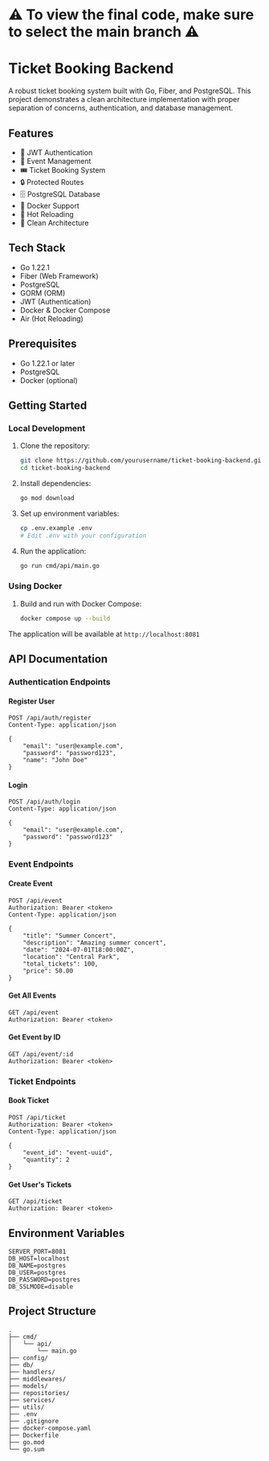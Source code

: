 # ⚠️ To view the final code, make sure to select the main branch ⚠️

# Ticket Booking Backend

A robust ticket booking system built with Go, Fiber, and PostgreSQL. This project demonstrates a clean architecture implementation with proper separation of concerns, authentication, and database management.

## Features

- 🔐 JWT Authentication
- 🎫 Event Management
- 🎟️ Ticket Booking System
- 🔒 Protected Routes
- 🗄️ PostgreSQL Database
- 🐳 Docker Support
- 🔄 Hot Reloading
- 📝 Clean Architecture

## Tech Stack

- Go 1.22.1
- Fiber (Web Framework)
- PostgreSQL
- GORM (ORM)
- JWT (Authentication)
- Docker & Docker Compose
- Air (Hot Reloading)

## Prerequisites

- Go 1.22.1 or later
- PostgreSQL
- Docker (optional)

## Getting Started

### Local Development

1. Clone the repository:
   ```bash
   git clone https://github.com/yourusername/ticket-booking-backend.git
   cd ticket-booking-backend
   ```

2. Install dependencies:
   ```bash
   go mod download
   ```

3. Set up environment variables:
   ```bash
   cp .env.example .env
   # Edit .env with your configuration
   ```

4. Run the application:
   ```bash
   go run cmd/api/main.go
   ```

### Using Docker

1. Build and run with Docker Compose:
   ```bash
   docker compose up --build
   ```

The application will be available at `http://localhost:8081`

## API Documentation

### Authentication Endpoints

#### Register User
```http
POST /api/auth/register
Content-Type: application/json

{
    "email": "user@example.com",
    "password": "password123",
    "name": "John Doe"
}
```

#### Login
```http
POST /api/auth/login
Content-Type: application/json

{
    "email": "user@example.com",
    "password": "password123"
}
```

### Event Endpoints

#### Create Event
```http
POST /api/event
Authorization: Bearer <token>
Content-Type: application/json

{
    "title": "Summer Concert",
    "description": "Amazing summer concert",
    "date": "2024-07-01T18:00:00Z",
    "location": "Central Park",
    "total_tickets": 100,
    "price": 50.00
}
```

#### Get All Events
```http
GET /api/event
Authorization: Bearer <token>
```

#### Get Event by ID
```http
GET /api/event/:id
Authorization: Bearer <token>
```

### Ticket Endpoints

#### Book Ticket
```http
POST /api/ticket
Authorization: Bearer <token>
Content-Type: application/json

{
    "event_id": "event-uuid",
    "quantity": 2
}
```

#### Get User's Tickets
```http
GET /api/ticket
Authorization: Bearer <token>
```

## Environment Variables

```env
SERVER_PORT=8081
DB_HOST=localhost
DB_NAME=postgres
DB_USER=postgres
DB_PASSWORD=postgres
DB_SSLMODE=disable
```

## Project Structure

```
.
├── cmd/
│   └── api/
│       └── main.go
├── config/
├── db/
├── handlers/
├── middlewares/
├── models/
├── repositories/
├── services/
├── utils/
├── .env
├── .gitignore
├── docker-compose.yaml
├── Dockerfile
├── go.mod
└── go.sum
```

